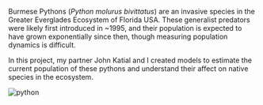 Burmese Pythons (_Python molurus bivittatus_) are an invasive species in the Greater Everglades Ecosystem of Florida USA. These generalist predators were likely first introduced in ~1995, 
and their population is expected to have grown exponentially since then, though measuring population dynamics is difficult. 

In this project, my partner John Katial and I created models to estimate the current population of these pythons and understand their affect on native species in the ecosystem. 

![python](https://github.com/user-attachments/assets/2f454206-0b48-431b-abdc-ca5af7e00ce4)

